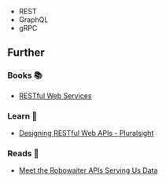 - REST
- GraphQL
- gRPC

## Further

### Books 📚

- [RESTful Web Services](https://app.thestorygraph.com/books/aeb6fec5-0bb6-4003-b7e9-a9d829a12b8f)

### Learn 🧠 

- [Designing RESTful Web APIs - Pluralsight](https://pluralsight.com/courses/designing-restful-web-apis/)

### Reads 📄 

-  [Meet the Robowaiter APIs Serving Us Data](https://maggieappleton.com/api)
